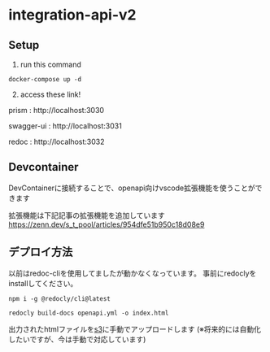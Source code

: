 # integration-api-v2

## Setup
1. run this command
```
docker-compose up -d
```

2. access these link!

prism : http://localhost:3030

swagger-ui : http://localhost:3031

redoc : http://localhost:3032

## Devcontainer
DevContainerに接続することで、openapi向けvscode拡張機能を使うことができます

拡張機能は下記記事の拡張機能を追加しています
https://zenn.dev/s_t_pool/articles/954dfe51b950c18d08e9

## デプロイ方法
以前はredoc-cliを使用してましたが動かなくなっています。
事前にredoclyをinstallしてください。
```
npm i -g @redocly/cli@latest
```
```
redocly build-docs openapi.yml -o index.html
```
出力されたhtmlファイルを[s3](https://ap-northeast-1.console.aws.amazon.com/s3/buckets/developer.recustomer.me?region=ap-northeast-1&bucketType=general&tab=objects)に手動でアップロードします
(※将来的には自動化したいですが、今は手動で対応しています)
